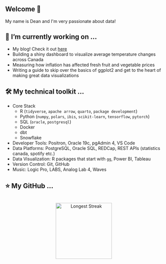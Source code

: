 Welcome 👋
---
My name is Dean and I'm very passionate about data!

🔭 I’m currently working on ...
---
  - My blog! Check it out [here](https://deanhansen.blog/)
  - Building a shiny dashboard to visualize average temperature changes across Canada
  - Measuring how inflation has affected fresh fruit and vegetable prices
  - Writing a guide to skip over the basics of ggplot2 and get to the heart of making great data visualizations

🛠 My technical toolkit ...
---
  - Core Stack
    - R (`tidyverse`, `apache arrow`, `quarto`, `package development`)
    - Python (`numpy`, `polars`, `ibis`, `scikit-learn`, `tensorflow`, `pytorch`)
    - SQL (`oracle`, `postgresql`)
    - Docker
    - dbt
    - Snowflake
  - Developer Tools: Positron, Oracle 19c, pgAdmin 4, VS Code
  - Data Platforms: PostgreSQL, Oracle SQL, REDCap, REST APIs (statistics canada, spotify etc.)
  - Data Visualization: R packages that start with `gg`, Power BI, Tableau
  - Version Control: Git, GitHub
  - Music: Logic Pro, LABS, Analog Lab 4, Waves

⭐ My GitHub ...
---
<br>
<div align="center">
  <img src="https://streak-stats.demolab.com?user=deanhansen" alt="Longest Streak" height="180em"/>
</div>
<br>
